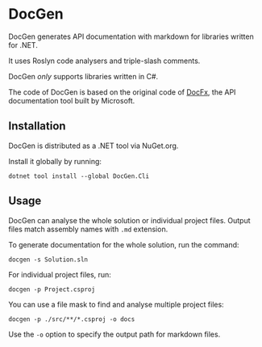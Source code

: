 # DocGen

DocGen generates API documentation with markdown for libraries written for .NET.

It uses Roslyn code analysers and triple-slash comments.

DocGen _only_ supports libraries written in C#.

The code of DocGen is based on the original code of [DocFx](https://github.com/dotnet/docfx),
the API documentation tool built by Microsoft.

## Installation

DocGen is distributed as a .NET tool via NuGet.org.

Install it globally by running:

```
dotnet tool install --global DocGen.Cli
``` 

## Usage

DocGen can analyse the whole solution or individual project files.
Output files match assembly names with `.md` extension.

To generate documentation for the whole solution, run the command:

```
docgen -s Solution.sln
```

For individual project files, run:

```
docgen -p Project.csproj
```

You can use a file mask to find and analyse multiple project files:

```
docgen -p ./src/**/*.csproj -o docs
```

Use the `-o` option to specify the output path for markdown files.
